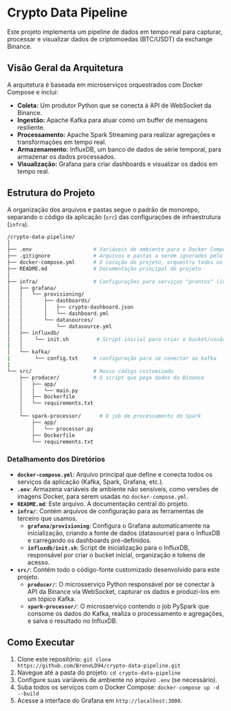 # Crypto Data Pipeline

Este projeto implementa um pipeline de dados em tempo real para capturar, processar e visualizar dados de criptomoedas (BTC/USDT) da exchange Binance.

## Visão Geral da Arquitetura

A arquitetura é baseada em microserviços orquestrados com Docker Compose e inclui:

* **Coleta:** Um produtor Python que se conecta à API de WebSocket da Binance.
* **Ingestão:** Apache Kafka para atuar como um buffer de mensagens resiliente.
* **Processamento:** Apache Spark Streaming para realizar agregações e transformações em tempo real.
* **Armazenamento:** InfluxDB, um banco de dados de série temporal, para armazenar os dados processados.
* **Visualização:** Grafana para criar dashboards e visualizar os dados em tempo real.

## Estrutura do Projeto

A organização dos arquivos e pastas segue o padrão de monorepo, separando o código da aplicação (`src`) das configurações de infraestrutura (`infra`).

```bash
/crypto-data-pipeline/
│
├── .env                    # Variáveis de ambiente para o Docker Compose (versões, etc.)
├── .gitignore              # Arquivos e pastas a serem ignorados pelo Git
├── docker-compose.yml      # O coração do projeto, orquestra todos os serviços
├── README.md               # Documentação principal do projeto
│
├── infra/                  # Configurações para serviços "prontos" (infraestrutura)
│   ├── grafana/
│   │   └── provisioning/
│   │       ├── dashboards/
│   │       │   ├── crypto-dashboard.json
│   │       │   └── dashboard.yml
│   │       └── datasources/
│   │           └── datasource.yml
│   ├── influxdb/
│   │    └── init.sh         # Script inicial para criar o bucket/usuário no InfluxDB
|   │
│   └── kafka/
|        └── config.txt     # configuração para se conectar ao kafka
|
└── src/                    # Nosso código customizado
    ├── producer/           # O script que pega dados da Binance
    │   ├── app/
    │   │   └── main.py
    │   ├── Dockerfile
    │   └── requirements.txt
    │
    └── spark-processor/      # O job de processamento do Spark
        ├── app/
        │   └── processor.py
        ├── Dockerfile
        └── requirements.txt
```


### Detalhamento dos Diretórios

* **`docker-compose.yml`**: Arquivo principal que define e conecta todos os serviços da aplicação (Kafka, Spark, Grafana, etc.).
* **`.env`**: Armazena variáveis de ambiente não sensíveis, como versões de imagens Docker, para serem usadas no `docker-compose.yml`.
* **`README.md`**: Este arquivo. A documentação central do projeto.
* **`infra/`**: Contém arquivos de configuração para as ferramentas de terceiro que usamos.
    * **`grafana/provisioning`**: Configura o Grafana automaticamente na inicialização, criando a fonte de dados (datasource) para o InfluxDB e carregando os dashboards pré-definidos.
    * **`influxdb/init.sh`**: Script de inicialização para o InfluxDB, responsável por criar o bucket inicial, organização e tokens de acesso.
* **`src/`**: Contém todo o código-fonte customizado desenvolvido para este projeto.
    * **`producer/`**: O microsserviço Python responsável por se conectar à API da Binance via WebSocket, capturar os dados e produzi-los em um tópico Kafka.
    * **`spark-processor/`**: O microsserviço contendo o job PySpark que consome os dados do Kafka, realiza o processamento e agregações, e salva o resultado no InfluxDB.

## Como Executar

1.  Clone este repositório: `git clone https://github.com/BrenoLD94/crypto-data-pipeline.git`
2.  Navegue até a pasta do projeto: `cd crypto-data-pipeline`
3.  Configure suas variáveis de ambiente no arquivo `.env` (se necessário).
4.  Suba todos os serviços com o Docker Compose: `docker-compose up -d --build`
5.  Acesse a interface do Grafana em `http://localhost:3000`.